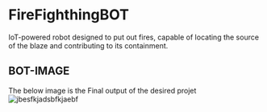 # FireFighthingBOT
IoT-powered robot designed to put out fires, capable of locating the source of the blaze and contributing to its containment.
## BOT-IMAGE
The below image is the Final output of the desired projet
![jbesfkjadsbfkjaebf](https://github.com/AishwaryaNair36/FireFighthingBOT/assets/128508341/510180b8-b49b-4493-bfd0-9180dc2b991a)
